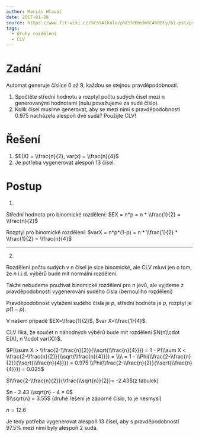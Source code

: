 ```yaml
---
author: Marián Hlaváč
date: 2017-01-28
source: https://www.fit-wiki.cz/%C5%A1kola/p%C5%99edm%C4%9Bty/bi-pst/pst_zkou%C5%A1ka_2012-06-12
tags:
  - druhy rozdělení
  - CLV
---
```


# Zadání

Automat generuje číslice 0 až 9, každou se stejnou pravděpodobností.

1. Spočtěte střední hodnotu a rozptyl počtu sudých čísel mezi n generovanými hodnotami (nulu považujeme za sudé číslo).
2. Kolik čísel musíme generovat, aby se mezi nimi s pravděpodobností 0.975 nacházela alespoň dvě sudá? Použijte CLV!

# Řešení

1. $E(X) = \\frac{n}{2}, var(x) = \\frac{n}{4}$
2. Je potřeba vygenerovat alespoň 13 čísel.

# Postup

1.

Střední hodnota pro binomické rozdělení: $EX = n*p = n * \\frac{1}{2} = \\frac{n}{2}$

Rozptyl pro binomické rozdělení: $varX = n*p*(1-p) = n * \\frac{1}{2} * \\frac{1}{2} = \\frac{n}{4}$

---

2.

Rozdělení počtu sudých v n čísel je sice binomické, ale CLV mluví jen o tom, že $n$ i.i.d. výběrů bude mít normální rozdělení.

Takže nebudeme používat binomické rozdělení pro n jevů, ale vyjdeme z pravděpodobnosti vygenerování sudého čísla (bernouliho rozdělení)

Pravděpodobnost vytažení sudého čísla je $p$, střední hodnota je $p$, rozptyl je $p(1-p)$.

V našem případě $EX=\\frac{1}{2}$, $var X=\\frac{1}{4}$.

CLV říká, že součet n náhodných výběrů bude mít rozdělení $N(n\\cdot E(X), n \\cdot var(X))$.

$P(\\sum X > \\frac{2-\\frac{n}{2}}{\\sqrt{\\frac{n}{4}}}) = 1 - P(\\sum X < \\frac{2-\\frac{n}{2}}{\\sqrt{\\frac{n}{4}}}) = \\\\ = 1 - \\Phi(\\frac{2-\\frac{n}{2}}{\\sqrt{\\frac{n}{4}}}) = 0.975
\\Phi(\\frac{2-\\frac{n}{2}}{\\sqrt{\\frac{n}{4}}}) = 0.025$

$\\frac{2-\\frac{n}{2}}{\\frac{\\sqrt{n}}{2}}= -2.43$(z tabulek)

$n - 2.43 \\sqrt{n} - 4 = 0$  
$\\sqrt{n} = 3.55$ (druhé řešení je záporné číslo, to je nesmysl)

$n = 12.6$

Je tedy potřeba vygenerovat alespoň 13 čísel, aby s pravděpodobností 97.5% mezi nimi byly alespoň 2 sudá.
